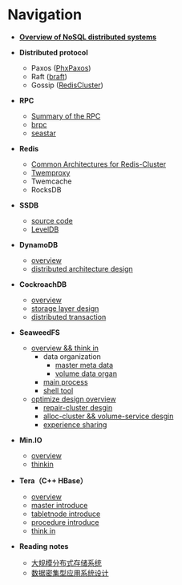 <html>
  <head>
    <meta name="baidu-site-verification" content="code-6yO6CSiVhx" />
  </head>
  <head>
    <meta name="google-site-verification" content="Nihpz5L4dkOOC9rJ0g_UgNZT3fVik2AVQ-nynIU_jas" />
  </head>
  <body>
    
  </body>
</html>

# Navigation

*  **[Overview of NoSQL distributed systems](https://github.com/joeylichang/joeylichang.github.io/blob/master/src/nosql_desigin/nosql_distributed_systems_desgin.md)**

* **Distributed protocol**
	* Paxos ([PhxPaxos](https://github.com/joeylichang/joeylichang.github.io/blob/master/src/distributed_protocol/paxos/paxos.md))
	* Raft ([braft](https://github.com/joeylichang/joeylichang.github.io/blob/master/src/distributed_protocol/raft/overview.md))
	* Gossip ([RedisCluster](https://github.com/joeylichang/joeylichang.github.io/blob/master/src/distributed_protocol/gossip/overview.md))
* **RPC**
	* [Summary of the RPC](https://github.com/joeylichang/joeylichang.github.io/blob/master/src/rpc/overview.md)
	* [brpc](https://github.com/joeylichang/joeylichang.github.io/blob/master/src/rpc/brpc/overview.md)
	* [seastar](https://github.com/joeylichang/joeylichang.github.io/blob/master/src/rpc/seastar/seastar.md)
* **Redis**
	* [Common Architectures for Redis-Cluster](https://github.com/joeylichang/joeylichang.github.io/blob/master/src/redis/common_architectures.md)
	* [Twemproxy](https://github.com/joeylichang/joeylichang.github.io/blob/master/src/redis/twemproxy.md)
	* Twemcache
	* RocksDB
* **SSDB**
	* [source code](https://github.com/joeylichang/joeylichang.github.io/blob/master/src/ssdb/souce.md)
	* [LevelDB](https://github.com/joeylichang/joeylichang.github.io/blob/master/src/leveldb/overview.md)
* **DynamoDB**
	* [overview](https://github.com/joeylichang/joeylichang.github.io/blob/master/src/dynamo/overview.md)
	* [distributed architecture design](https://github.com/joeylichang/joeylichang.github.io/blob/master/src/dynamo/desgin.md)
* **CockroachDB**
	* [overview](https://github.com/joeylichang/joeylichang.github.io/blob/master/src/cockroachdb/overview.md)
	* [storage layer design](https://github.com/joeylichang/joeylichang.github.io/blob/master/src/cockroachdb/desgin_kv.md)
	* [distributed transaction](https://github.com/joeylichang/joeylichang.github.io/blob/master/src/cockroachdb/desgin_transaction.md)
* **SeaweedFS**
	* [overview && think in](https://github.com/joeylichang/joeylichang.github.io/blob/master/src/seaweed/overview.md)
		* data organization
			* [master meta data](https://github.com/joeylichang/joeylichang.github.io/blob/master/src/seaweed/master/tupo/tupo.md)
			* [volume data organ](https://github.com/joeylichang/joeylichang.github.io/blob/master/src/seaweed/volume_server/data_type/organization.md)
		* [main process](https://github.com/joeylichang/joeylichang.github.io/blob/master/src/seaweed/overview.md#main_process)
		* [shell tool](https://github.com/joeylichang/joeylichang.github.io/blob/master/src/seaweed/overview.md#weed_shell)
	* [optimize design overview](https://github.com/joeylichang/joeylichang.github.io/blob/master/src/seaweed/opt/opt_design_overview.md)
		* [repair-cluster desgin](https://github.com/joeylichang/joeylichang.github.io/blob/master/src/seaweed/opt/repair.md)
		* [alloc-cluster && volume-service desgin](https://github.com/joeylichang/joeylichang.github.io/blob/master/src/seaweed/opt/alloc_read.md)
		* [experience sharing](https://github.com/joeylichang/joeylichang.github.io/blob/master/src/seaweed/opt/experience_sharing.md)
* **Min.IO**
	* [overview](https://github.com/joeylichang/joeylichang.github.io/blob/master/src/minio/minio_introduce.md)
	* [thinkin](https://github.com/joeylichang/joeylichang.github.io/blob/master/src/minio/minio_thinkin.md)
* **Tera（C++ HBase）**
	* [overview](https://github.com/joeylichang/joeylichang.github.io/blob/master/src/tera/overview/overview.md)
	* [master introduce](https://github.com/joeylichang/joeylichang.github.io/blob/master/src/tera/overview/master_overview.md)
	* [tabletnode introduce](https://github.com/joeylichang/joeylichang.github.io/blob/master/src/tera/overview/tablenode_overview.md)
	* [procedure introduce](https://github.com/joeylichang/joeylichang.github.io/blob/master/src/tera/overview/procedure_overview.md)
	* [think in](https://github.com/joeylichang/joeylichang.github.io/blob/master/src/tera/overview/thinkin.md)
		
* **Reading notes**
	* [大规模分布式存储系统](https://github.com/joeylichang/joeylichang.github.io/blob/master/src/read_node/distributed_system_design/navigation.md)
	* [数据密集型应用系统设计](https://github.com/joeylichang/joeylichang.github.io/blob/master/src/read_node/data_intensive_sys_desgin/navigatiom.md)
